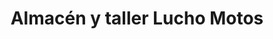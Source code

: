 ---
title: "Almacén y taller Lucho Motos"
url: /puerto-gaitan/almacen-y-taller-lucho-motos/
shop: motocicleta
---